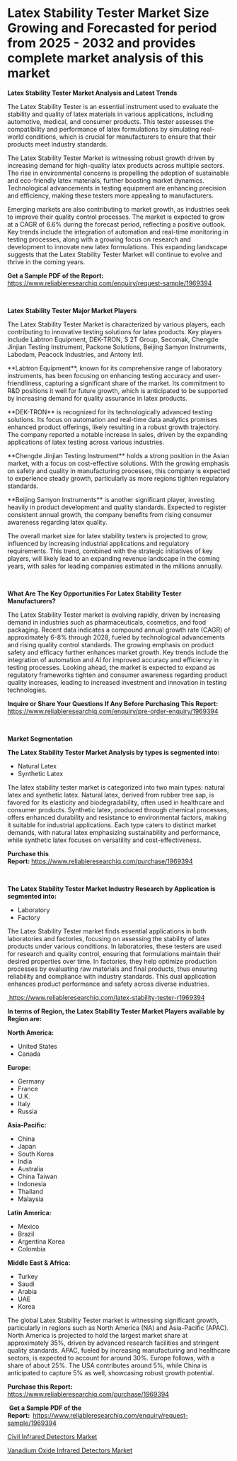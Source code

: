 <p><h1>Latex Stability Tester Market Size Growing and Forecasted for period from 2025 - 2032 and provides complete market analysis of this market</h1></p><p><strong>Latex Stability Tester Market Analysis and Latest Trends</strong></p>
<p><p>The Latex Stability Tester is an essential instrument used to evaluate the stability and quality of latex materials in various applications, including automotive, medical, and consumer products. This tester assesses the compatibility and performance of latex formulations by simulating real-world conditions, which is crucial for manufacturers to ensure that their products meet industry standards.</p><p>The Latex Stability Tester Market is witnessing robust growth driven by increasing demand for high-quality latex products across multiple sectors. The rise in environmental concerns is propelling the adoption of sustainable and eco-friendly latex materials, further boosting market dynamics. Technological advancements in testing equipment are enhancing precision and efficiency, making these testers more appealing to manufacturers.</p><p>Emerging markets are also contributing to market growth, as industries seek to improve their quality control processes. The market is expected to grow at a CAGR of 6.6% during the forecast period, reflecting a positive outlook. Key trends include the integration of automation and real-time monitoring in testing processes, along with a growing focus on research and development to innovate new latex formulations. This expanding landscape suggests that the Latex Stability Tester Market will continue to evolve and thrive in the coming years.</p></p>
<p><strong>Get a Sample PDF of the Report:&nbsp;</strong> <a href="https://www.reliableresearchiq.com/enquiry/request-sample/1969394?utm_campaign=1870&utm_medium=2&utm_source=Github&utm_content=ia&utm_term=02032025&utm_id=latex-stability-tester">https://www.reliableresearchiq.com/enquiry/request-sample/1969394</a></p>
<p>&nbsp;</p>
<p><strong>Latex Stability Tester Major Market Players</strong></p>
<p><p>The Latex Stability Tester Market is characterized by various players, each contributing to innovative testing solutions for latex products. Key players include Labtron Equipment, DEK-TRON, S 2T Group, Secomak, Chengde Jinjian Testing Instrument, Packone Solutions, Beijing Samyon Instruments, Labodam, Peacock Industries, and Antony Intl.</p><p>**Labtron Equipment**, known for its comprehensive range of laboratory instruments, has been focusing on enhancing testing accuracy and user-friendliness, capturing a significant share of the market. Its commitment to R&D positions it well for future growth, which is anticipated to be supported by increasing demand for quality assurance in latex products.</p><p>**DEK-TRON** is recognized for its technologically advanced testing solutions. Its focus on automation and real-time data analytics promises enhanced product offerings, likely resulting in a robust growth trajectory. The company reported a notable increase in sales, driven by the expanding applications of latex testing across various industries.</p><p>**Chengde Jinjian Testing Instrument** holds a strong position in the Asian market, with a focus on cost-effective solutions. With the growing emphasis on safety and quality in manufacturing processes, this company is expected to experience steady growth, particularly as more regions tighten regulatory standards.</p><p>**Beijing Samyon Instruments** is another significant player, investing heavily in product development and quality standards. Expected to register consistent annual growth, the company benefits from rising consumer awareness regarding latex quality.</p><p>The overall market size for latex stability testers is projected to grow, influenced by increasing industrial applications and regulatory requirements. This trend, combined with the strategic initiatives of key players, will likely lead to an expanding revenue landscape in the coming years, with sales for leading companies estimated in the millions annually.</p></p>
<p>&nbsp;</p>
<p><strong>What Are The Key Opportunities For Latex Stability Tester Manufacturers?</strong></p>
<p><p>The Latex Stability Tester market is evolving rapidly, driven by increasing demand in industries such as pharmaceuticals, cosmetics, and food packaging. Recent data indicates a compound annual growth rate (CAGR) of approximately 6-8% through 2028, fueled by technological advancements and rising quality control standards. The growing emphasis on product safety and efficacy further enhances market growth. Key trends include the integration of automation and AI for improved accuracy and efficiency in testing processes. Looking ahead, the market is expected to expand as regulatory frameworks tighten and consumer awareness regarding product quality increases, leading to increased investment and innovation in testing technologies.</p></p>
<p><strong>Inquire or Share Your Questions If Any Before Purchasing This Report:</strong> <a href="https://www.reliableresearchiq.com/enquiry/pre-order-enquiry/1969394?utm_campaign=1870&utm_medium=2&utm_source=Github&utm_content=ia&utm_term=02032025&utm_id=latex-stability-tester">https://www.reliableresearchiq.com/enquiry/pre-order-enquiry/1969394</a></p>
<p>&nbsp;</p>
<p><strong>Market Segmentation</strong></p>
<p><strong>The Latex Stability Tester Market Analysis by types is segmented into:</strong></p>
<p><ul><li>Natural Latex</li><li>Synthetic Latex</li></ul></p>
<p><p>The latex stability tester market is categorized into two main types: natural latex and synthetic latex. Natural latex, derived from rubber tree sap, is favored for its elasticity and biodegradability, often used in healthcare and consumer products. Synthetic latex, produced through chemical processes, offers enhanced durability and resistance to environmental factors, making it suitable for industrial applications. Each type caters to distinct market demands, with natural latex emphasizing sustainability and performance, while synthetic latex focuses on versatility and cost-effectiveness.</p></p>
<p><strong>Purchase this Report:&nbsp;</strong><a href="https://www.reliableresearchiq.com/purchase/1969394?utm_campaign=1870&utm_medium=2&utm_source=Github&utm_content=ia&utm_term=02032025&utm_id=latex-stability-tester">https://www.reliableresearchiq.com/purchase/1969394</a></p>
<p>&nbsp;</p>
<p><strong>The Latex Stability Tester Market Industry Research by Application is segmented into:</strong></p>
<p><ul><li>Laboratory</li><li>Factory</li></ul></p>
<p><p>The Latex Stability Tester market finds essential applications in both laboratories and factories, focusing on assessing the stability of latex products under various conditions. In laboratories, these testers are used for research and quality control, ensuring that formulations maintain their desired properties over time. In factories, they help optimize production processes by evaluating raw materials and final products, thus ensuring reliability and compliance with industry standards. This dual application enhances product performance and safety across diverse industries.</p></p>
<p><a href="https://www.reliableresearchiq.com/latex-stability-tester-r1969394?utm_campaign=1870&utm_medium=2&utm_source=Github&utm_content=ia&utm_term=02032025&utm_id=latex-stability-tester">&nbsp;https://www.reliableresearchiq.com/latex-stability-tester-r1969394</a></p>
<p><strong>In terms of Region, the Latex Stability Tester Market Players available by Region are:</strong></p>
<p>
    <p> <strong> North America: </strong>
        <ul>
            <li>United States</li>
            <li>Canada</li>
        </ul>
        </p> 
    <p> <strong> Europe: </strong>
        <ul>
            <li>Germany</li>
            <li>France</li>
            <li>U.K.</li>
            <li>Italy</li>
            <li>Russia</li>
        </ul>
        </p> 
    <p> <strong> Asia-Pacific: </strong>
        <ul>
            <li>China</li>
            <li>Japan</li>
            <li>South Korea</li>
            <li>India</li>
            <li>Australia</li>
            <li>China Taiwan</li>
            <li>Indonesia</li>
            <li>Thailand</li>
            <li>Malaysia</li>
        </ul>
        </p> 
    <p> <strong> Latin America: </strong>
        <ul>
            <li>Mexico</li>
            <li>Brazil</li>
            <li>Argentina Korea</li>
            <li>Colombia</li>
        </ul>
        </p> 
    <p> <strong> Middle East & Africa: </strong>
        <ul>
            <li>Turkey</li>
            <li>Saudi</li>
            <li>Arabia</li>
            <li>UAE</li>
            <li>Korea</li>
        </ul>
    </p>
    </p>
<p><p>The global Latex Stability Tester market is witnessing significant growth, particularly in regions such as North America (NA) and Asia-Pacific (APAC). North America is projected to hold the largest market share at approximately 35%, driven by advanced research facilities and stringent quality standards. APAC, fueled by increasing manufacturing and healthcare sectors, is expected to account for around 30%. Europe follows, with a share of about 25%. The USA contributes around 5%, while China is anticipated to capture 5% as well, showcasing robust growth potential.</p></p>
<p><strong>Purchase this Report: </strong><a href="https://www.reliableresearchiq.com/purchase/1969394?utm_campaign=1870&utm_medium=2&utm_source=Github&utm_content=ia&utm_term=02032025&utm_id=latex-stability-tester">https://www.reliableresearchiq.com/purchase/1969394</a></p>
<p>&nbsp;<strong>Get a Sample PDF of the Report:&nbsp;&nbsp;</strong><a href="https://www.reliableresearchiq.com/enquiry/request-sample/1969394?utm_campaign=1870&utm_medium=2&utm_source=Github&utm_content=ia&utm_term=02032025&utm_id=latex-stability-tester">https://www.reliableresearchiq.com/enquiry/request-sample/1969394</a></p>
<p><strong></strong></p>
<p><p><a href="https://github.com/gakpasulgun/Market-Research-Report-List-1/blob/main/civil-infrared-detectors-market.md?utm_campaign=1870&utm_medium=2&utm_source=Github&utm_content=ia&utm_term=02032025&utm_id=latex-stability-tester">Civil Infrared Detectors Market</a></p><p><a href="https://github.com/snelldimkeod/Market-Research-Report-List-1/blob/main/vanadium-oxide-infrared-detectors-market.md?utm_campaign=1870&utm_medium=2&utm_source=Github&utm_content=ia&utm_term=02032025&utm_id=latex-stability-tester">Vanadium Oxide Infrared Detectors Market</a></p></p>
